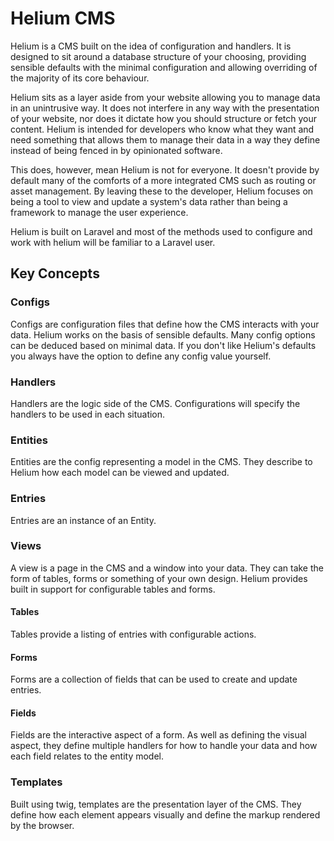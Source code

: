 # Helium CMS

Helium is a CMS built on the idea of configuration and handlers. It is designed to sit around a database structure of your choosing, providing sensible defaults with the minimal configuration and allowing overriding of the majority of its core behaviour.

Helium sits as a layer aside from your website allowing you to manage data in an unintrusive way. It does not interfere in any way with the presentation of your website, nor does it dictate how you should structure or fetch your content. Helium is intended for developers who know what they want and need something that allows them to manage their data in a way they define instead of being fenced in by opinionated software. 

This does, however, mean Helium is not for everyone. It doesn't provide by default many of the comforts of a more integrated CMS such as routing or asset management. By leaving these to the developer, Helium focuses on being a tool to view and update a system's data rather than being a framework to manage the user experience.

Helium is built on Laravel and most of the methods used to configure and work with helium will be familiar to a Laravel user.

## Key Concepts

### Configs
Configs are configuration files that define how the CMS interacts with your data. Helium works on the basis of sensible defaults. Many config options can be deduced based on minimal data. If you don't like Helium's defaults you always have the option to define any config value yourself.

### Handlers
Handlers are the logic side of the CMS. Configurations will specify the handlers to be used in each situation.

### Entities
Entities are the config representing a model in the CMS. They describe to Helium how each model can be viewed and updated.

### Entries
Entries are an instance of an Entity.

### Views
A view is a page in the CMS and a window into your data. They can take the form of tables, forms or something of your own design. Helium provides built in support for configurable tables and forms.

#### Tables
Tables provide a listing of entries with configurable actions.

#### Forms
Forms are a collection of fields that can be used to create and update entries.

#### Fields
Fields are the interactive aspect of a form. As well as defining the visual aspect, they define multiple handlers for how to handle your data and how each field relates to the entity model.

### Templates
Built using twig, templates are the presentation layer of the CMS. They define how each element appears visually and define the markup rendered by the browser.


